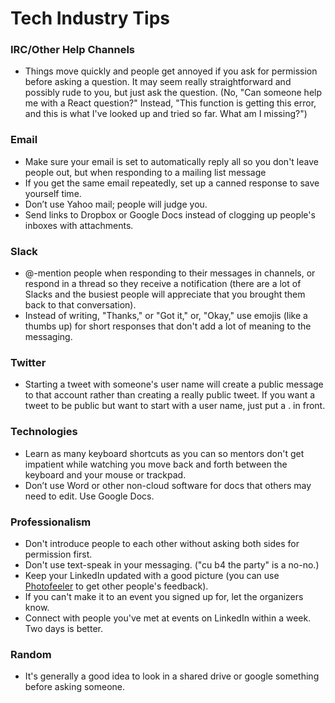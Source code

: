 # Tech Industry Tips

### IRC/Other Help Channels

- Things move quickly and people get annoyed if you ask for permission before asking a question. It may seem really straightforward and possibly rude to you, but just ask the question. (No, "Can someone help me with a React question?" Instead, "This function is getting this error, and this is what I've looked up and tried so far. What am I missing?") 


### Email

- Make sure your email is set to automatically reply all so you don't leave people out, but when responding to a mailing list message
- If you get the same email repeatedly, set up a canned response to save yourself time.
- Don’t use Yahoo mail; people will judge you.
- Send links to Dropbox or Google Docs instead of clogging up people's inboxes with attachments.


### Slack

- @-mention people when responding to their messages in channels, or respond in a thread so they receive a notification (there are a lot of Slacks and the busiest people will appreciate that you brought them back to that conversation).
- Instead of writing, "Thanks," or "Got it," or, "Okay," use emojis (like a thumbs up) for short responses that don't add a lot of meaning to the messaging. 


### Twitter

- Starting a tweet with someone's user name will create a public message to that account rather than creating a really public tweet. If you want a tweet to be public but want to start with a user name, just put a . in front.


### Technologies

- Learn as many keyboard shortcuts as you can so mentors don't get impatient while watching you move back and forth between the keyboard and your mouse or trackpad.
- Don’t use Word or other non-cloud software for docs that others may need to edit. Use Google Docs.


### Professionalism

- Don't introduce people to each other without asking both sides for permission first.
- Don't use text-speak in your messaging. ("cu b4 the party" is a no-no.)
- Keep your LinkedIn updated with a good picture (you can use [Photofeeler](https://www.photofeeler.com/) to get other people's feedback).
- If you can't make it to an event you signed up for, let the organizers know.
- Connect with people you've met at events on LinkedIn within a week. Two days is better.


### Random

- It's generally a good idea to look in a shared drive or google something before asking someone.
